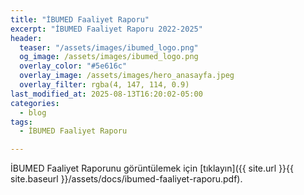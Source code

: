 ```yaml
---
title: "İBUMED Faaliyet Raporu"
excerpt: "İBUMED Faaliyet Raporu 2022-2025"
header:
  teaser: "/assets/images/ibumed_logo.png"
  og_image: /assets/images/ibumed_logo.png
  overlay_color: "#5e616c"
  overlay_image: /assets/images/hero_anasayfa.jpeg
  overlay_filter: rgba(4, 147, 114, 0.9)
last_modified_at: 2025-08-13T16:20:02-05:00
categories:
  - blog
tags:
  - İBUMED Faaliyet Raporu

---
```



İBUMED Faaliyet Raporunu görüntülemek için [tıklayın]({{ site.url }}{{ site.baseurl }}/assets/docs/ibumed-faaliyet-raporu.pdf).